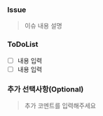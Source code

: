 ### Issue

> 이슈 내용 설명

### ToDoList

- [ ] 내용 입력
- [ ] 내용 입력

### 추가 선택사항(Optional)

> 추가 코멘트를 입력해주세요
